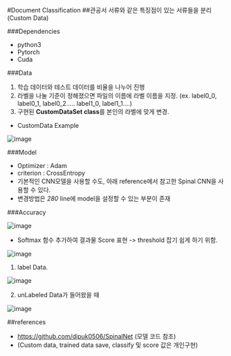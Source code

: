 #Document Classification
##관공서 서류와 같은 특징점이 있는 서류들을 분리(Custom Data)

###Dependencies
- python3
- Pytorch
- Cuda

###Data
1. 학습 데이터와 테스트 데이터를 비율을 나누어 진행
2. 라벨을 나눌 기준이 정해졌으면 파일의 이름에 라벨 이름을 지정.
(ex. label0_0, label0_1, label0_2..... label1_0, label1_1....)
3. 구현된 **CustomDataSet class**를 본인의 라벨에 맞게 변경.
- CustomData Example

![image](https://user-images.githubusercontent.com/37897891/90865944-257df000-e3ce-11ea-8258-59a5fdab46d9.png)

###Model
- Optimizer : Adam
- criterion : CrossEntropy
- 기본적인 CNN모델을 사용할 수도, 아래 reference에서 참고한 Spinal CNN을 사용할 수 있다.
- 변경방법은 _280_ line에 model을 설정할 수 있는 부분이 존재

###Accuracy

![image](https://user-images.githubusercontent.com/37897891/90865857-00897d00-e3ce-11ea-92ac-4f5ccb632e1a.png)

- Softmax 함수 추가하여 결과물 Score 표현 -> threshold 잡기 쉽게 하기 위함.

![image](https://user-images.githubusercontent.com/37897891/90866064-4cd4bd00-e3ce-11ea-8025-bd5bb535c157.png)

1. label Data.

![image](https://user-images.githubusercontent.com/37897891/90866239-92918580-e3ce-11ea-8493-507242b914b9.png)

2. unLabeled Data가 들어왔을 때

![image](https://user-images.githubusercontent.com/37897891/90866333-adfc9080-e3ce-11ea-911f-802733fb81e5.png)


##references
- https://github.com/dipuk0506/SpinalNet
(모델 코드 참조)
- (Custom data, trained data save, classify 및 score 값은 개인구현)
